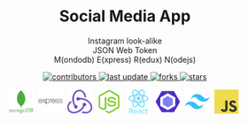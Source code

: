<div align="center">
  <h1>Social Media App</h1>
  <p>
    Instagram look-alike
    <br/>
    JSON Web Token
     <br/>
   M(ondodb) E(xpress) R(edux) N(odejs)
  </p>
  <p>
  <a href="https://github.com/edegan-furb/SocialThingy/graphs/contributors">
    <img src="https://img.shields.io/github/contributors/edegan-furb/SocialThingy" alt="contributors" />
  </a>
  <a href="">
    <img src="https://img.shields.io/github/last-commit/edegan-furb/SocialThingy" alt="last update" />
  </a>
  <a href="https://github.com/edegan-furb/SocialThingy/network/members">
    <img src="https://img.shields.io/github/forks/edegan-furb/SocialThingy" alt="forks" />
  </a>
  <a href="https://github.com/edegan-furb/SocialThingy/stargazers">
    <img src="https://img.shields.io/github/stars/edegan-furb/SocialThingy" alt="stars" />
  </a>
</p>
<p>
<img src="https://github.com/devicons/devicon/blob/master/icons/mongodb/mongodb-plain-wordmark.svg" title="Mongodb"  alt="Mongodb" width="45" height="45"/>&nbsp;
<img src="https://github.com/devicons/devicon/blob/master/icons/express/express-original-wordmark.svg" title="Express"  alt="Express" width="45" height="45"/>&nbsp;
<img src="https://github.com/devicons/devicon/blob/master/icons/redux/redux-original.svg" title="Redux" alt="Redux " width="45" height="45"/>&nbsp;
<img src="https://github.com/devicons/devicon/blob/master/icons/nodejs/nodejs-original.svg" title="NodeJS" alt="NodeJS" width="45" height="45"/>&nbsp;
<img src="https://github.com/devicons/devicon/blob/master/icons/react/react-original-wordmark.svg" title="React" alt="React" width="45" height="45"/>&nbsp;
<img src="https://github.com/devicons/devicon/blob/master/icons/eslint/eslint-original.svg" title="EsLint" alt="EsLint " width="45" height="45"/>&nbsp;
<img src="https://github.com/devicons/devicon/blob/master/icons/tailwindcss/tailwindcss-plain.svg" title="Tailwind" alt="Tailwind " width="45" height="45"/>&nbsp;
<img src="https://github.com/devicons/devicon/blob/master/icons/javascript/javascript-original.svg" title="Javascript" alt="Javascript " width="45" height="45"/>&nbsp;
</p>
</div>
